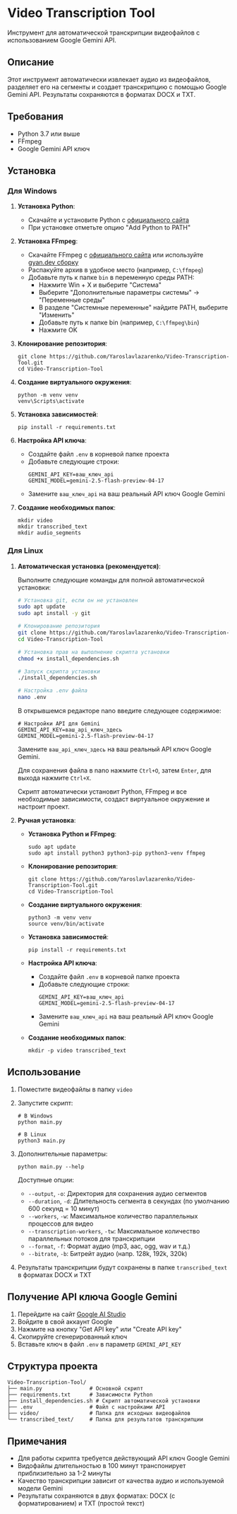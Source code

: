 # Video Transcription Tool

Инструмент для автоматической транскрипции видеофайлов с использованием Google Gemini API.

## Описание

Этот инструмент автоматически извлекает аудио из видеофайлов, разделяет его на сегменты и создает транскрипцию с помощью Google Gemini API. Результаты сохраняются в форматах DOCX и TXT.

## Требования

- Python 3.7 или выше
- FFmpeg
- Google Gemini API ключ

## Установка

### Для Windows

1. **Установка Python**:
   - Скачайте и установите Python с [официального сайта](https://www.python.org/downloads/)
   - При установке отметьте опцию "Add Python to PATH"

2. **Установка FFmpeg**:
   - Скачайте FFmpeg с [официального сайта](https://ffmpeg.org/download.html) или используйте [gyan.dev сборку](https://www.gyan.dev/ffmpeg/builds/)
   - Распакуйте архив в удобное место (например, `C:\ffmpeg`)
   - Добавьте путь к папке `bin` в переменную среды PATH:
     - Нажмите Win + X и выберите "Система"
     - Выберите "Дополнительные параметры системы" -> "Переменные среды"
     - В разделе "Системные переменные" найдите PATH, выберите "Изменить"
     - Добавьте путь к папке bin (например, `C:\ffmpeg\bin`)
     - Нажмите OK

3. **Клонирование репозитория**:
   ```
   git clone https://github.com/Yaroslavlazarenko/Video-Transcription-Tool.git
   cd Video-Transcription-Tool
   ```

4. **Создание виртуального окружения**:
   ```
   python -m venv venv
   venv\Scripts\activate
   ```

5. **Установка зависимостей**:
   ```
   pip install -r requirements.txt
   ```

6. **Настройка API ключа**:
   - Создайте файл `.env` в корневой папке проекта
   - Добавьте следующие строки:
     ```
     GEMINI_API_KEY=ваш_ключ_api
     GEMINI_MODEL=gemini-2.5-flash-preview-04-17
     ```
   - Замените `ваш_ключ_api` на ваш реальный API ключ Google Gemini

7. **Создание необходимых папок**:
   ```
   mkdir video
   mkdir transcribed_text
   mkdir audio_segments
   ```

### Для Linux

1. **Автоматическая установка (рекомендуется)**:

   Выполните следующие команды для полной автоматической установки:

   ```bash
   # Установка git, если он не установлен
   sudo apt update
   sudo apt install -y git

   # Клонирование репозитория
   git clone https://github.com/Yaroslavlazarenko/Video-Transcription-Tool.git
   cd Video-Transcription-Tool

   # Установка прав на выполнение скрипта установки
   chmod +x install_dependencies.sh

   # Запуск скрипта установки
   ./install_dependencies.sh

   # Настройка .env файла
   nano .env
   ```

   В открывшемся редакторе nano введите следующее содержимое:
   ```
   # Настройки API для Gemini
   GEMINI_API_KEY=ваш_api_ключ_здесь
   GEMINI_MODEL=gemini-2.5-flash-preview-04-17
   ```

   Замените `ваш_api_ключ_здесь` на ваш реальный API ключ Google Gemini.
   
   Для сохранения файла в nano нажмите `Ctrl+O`, затем `Enter`, для выхода нажмите `Ctrl+X`.

   Скрипт автоматически установит Python, FFmpeg и все необходимые зависимости, создаст виртуальное окружение и настроит проект.

2. **Ручная установка**:

   - **Установка Python и FFmpeg**:
     ```
     sudo apt update
     sudo apt install python3 python3-pip python3-venv ffmpeg
     ```

   - **Клонирование репозитория**:
     ```
     git clone https://github.com/Yaroslavlazarenko/Video-Transcription-Tool.git
     cd Video-Transcription-Tool
     ```

   - **Создание виртуального окружения**:
     ```
     python3 -m venv venv
     source venv/bin/activate
     ```

   - **Установка зависимостей**:
     ```
     pip install -r requirements.txt
     ```

   - **Настройка API ключа**:
     - Создайте файл `.env` в корневой папке проекта
     - Добавьте следующие строки:
       ```
       GEMINI_API_KEY=ваш_ключ_api
       GEMINI_MODEL=gemini-2.5-flash-preview-04-17
       ```
     - Замените `ваш_ключ_api` на ваш реальный API ключ Google Gemini

   - **Создание необходимых папок**:
     ```
     mkdir -p video transcribed_text
     ```

## Использование

1. Поместите видеофайлы в папку `video`

2. Запустите скрипт:
   ```
   # В Windows
   python main.py

   # В Linux
   python3 main.py
   ```

3. Дополнительные параметры:
   ```
   python main.py --help
   ```

   Доступные опции:
   - `--output`, `-o`: Директория для сохранения аудио сегментов
   - `--duration`, `-d`: Длительность сегмента в секундах (по умолчанию 600 секунд = 10 минут)
   - `--workers`, `-w`: Максимальное количество параллельных процессов для видео
   - `--transcription-workers`, `-tw`: Максимальное количество параллельных потоков для транскрипции
   - `--format`, `-f`: Формат аудио (mp3, aac, ogg, wav и т.д.)
   - `--bitrate`, `-b`: Битрейт аудио (напр. 128k, 192k, 320k)

4. Результаты транскрипции будут сохранены в папке `transcribed_text` в форматах DOCX и TXT

## Получение API ключа Google Gemini

1. Перейдите на сайт [Google AI Studio](https://aistudio.google.com/apikey)
2. Войдите в свой аккаунт Google
3. Нажмите на кнопку "Get API key" или "Create API key"
4. Скопируйте сгенерированный ключ
5. Вставьте ключ в файл `.env` в параметр `GEMINI_API_KEY`

## Структура проекта

```
Video-Transcription-Tool/
├── main.py               # Основной скрипт
├── requirements.txt      # Зависимости Python
├── install_dependencies.sh # Скрипт автоматической установки
├── .env                  # Файл с настройками API
├── video/                # Папка для исходных видеофайлов
└── transcribed_text/     # Папка для результатов транскрипции
```

## Примечания

- Для работы скрипта требуется действующий API ключ Google Gemini
- Видофайлы длительностью в 100 минут транспонирует приблизительно за 1-2 минуты
- Качество транскрипции зависит от качества аудио и используемой модели Gemini
- Результаты сохраняются в двух форматах: DOCX (с форматированием) и TXT (простой текст)

